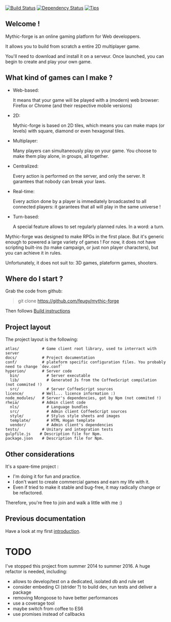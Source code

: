 [![Build Status](https://travis-ci.org/feugy/mythic-forge.png)](https://travis-ci.org/feugy/mythic-forge)
[![Dependency Status](https://david-dm.org/feugy/mythic-forge.png)](https://david-dm.org/feugy/mythic-forge)
[![Tips](http://img.shields.io/gittip/feugy.png)](https://www.gittip.com/feugy/)

## Welcome !

Mythic-forge is an online gaming platform for Web developpers.

It allows you to build from scratch a entire 2D multiplayer game.

You'll need to download and install it on a serveur. Once launched, you can begin to create and play your own game.


## What kind of games can I make ?

- Web-based:

  It means that your game will be played with a (modern) web browser: Firefox or Chrome (and their respective mobile versions)

- 2D:

  Mythic-forge is based on 2D tiles, which means you can make maps (or levels) with square, diamond or even hexagonal tiles.

- Multiplayer:

  Many players can simultaneously play on your game. You choose to make them play alone, in groups, all together.

- Centralized:

  Every action is performed on the server, and only the server. It garantees that nobody can break your laws.

- Real-time:

  Every action done by a player is immediately broadcasted to all connected players: it garantees that all will play in the same universe !

- Turn-based:

  A special feature allows to set regularly planned rules. In a word: a turn.


Mythic-forge was designed to make RPGs in the first place. But it's generic enough to powered a large variety of games !
For now, it does not have scripting built-ins (to make campaign, or just non player characters), but you can achieve it in rules.

Unfortunately, it does not suit to: 3D games, plateform games, shooters.


## Where do I start ?

Grab the code from github:

  > git clone https://github.com/feugy/mythic-forge

Then follows [Build instructions](https://github.com/feugy/mythic-forge/blob/master/docs/Build.md)


## Project layout

The project layout is the following:

    atlas/          # Game client root library, used to interract with server
    docs/           # Project documentation
    conf/           # plateform specific configuration files. You probably need to change `dev.conf`
    hyperion/       # Server code
      bin/            # Server executable
      lib/            # Generated Js from the CoffeeScript compilation (not commited !)
      src/            # Server CoffeeScript sources
    licence/        # Well... licence information :)
    node_modules/   # Server's dependencies, got by Npm (not commited !)
    rheia/          # Admin client code
      nls/            # Language bundles
      src/            # Admin client CoffeeScript sources
      style/          # Stylus style sheets and images
      template/       # HTML Hogan template
      vendor/         # Admin client's dependencies
    tests/          # Unitary and integration tests
    gulpfile.js    # Description file for Npm.
    package.json    # Description file for Npm.


## Other considerations

It's a spare-time project :

  - I'm doing it for fun and practice.
  - I don't want to create commercial games and earn my life with it.
  - Even if tried to make it stable and bug-free, it may radically change or be refactored.

Therefore, you're free to join and walk a little with me :)


## Previous documentation

Have a look at my first [introduction](http://www.mythic-forge.com/intro.html).

# TODO

I've stopped this project from summer 2014 to summer 2016.
A huge refactor is needed, including:

- allows to develop/test on a dedicated, isolated db and rule set
- consider embeding CI (strider ?) to build dev, run tests and deliver a package
- removing Mongoose to have better performances
- use a coverage tool
- maybe switch from coffee to ES6
- use promises instead of callbacks
